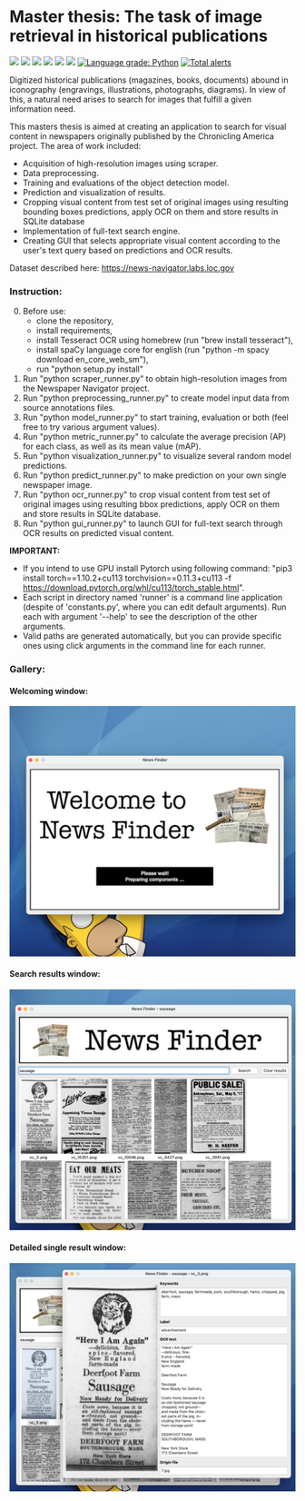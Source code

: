 # Master thesis: The task of image retrieval in historical publications

<p>
    <img src="https://img.shields.io/badge/python%20version-3.8.5-2D77D5" /> <img src="https://img.shields.io/badge/pre--commit-enabled-brightgreen?logo=pre-commit&logoColor=white" /> <img src="https://img.shields.io/badge/github%20actions-enabled-success" /> <img src="https://img.shields.io/badge/code%20style-black-black" /> <img src="https://img.shields.io/badge/import%20format-pycln%20%7C%20isort-orange" /> <a href="https://codeclimate.com/github/yngalxx/Master_degree/maintainability"> <img src="https://api.codeclimate.com/v1/badges/32d0d5c35ad32b251d6c/maintainability" /></a> <a href="https://lgtm.com/projects/g/yngalxx/Master_degree/context:python"><img alt="Language grade: Python" src="https://img.shields.io/lgtm/grade/python/g/yngalxx/Master_degree.svg?logo=lgtm&logoWidth=18"/></a> <a href="https://lgtm.com/projects/g/yngalxx/Master_degree/alerts/"><img alt="Total alerts" src="https://img.shields.io/lgtm/alerts/g/yngalxx/Master_degree.svg?logo=lgtm&logoWidth=18"/></a>
</p>

Digitized historical publications (magazines, books, documents) abound in iconography (engravings, illustrations, photographs, diagrams). In view of this, a natural need arises to search for images that fulfill a given information need.

This masters thesis is aimed at creating an application to search for visual content in newspapers originally published by the Chronicling America project. The area of work included:
 - Acquisition of high-resolution images using scraper.
 - Data preprocessing.
 - Training and evaluations of the object detection model. 
 - Prediction and visualization of results.
 - Cropping visual content from test set of original images using resulting bounding boxes predictions, apply OCR on them and store results in SQLite database
 - Implementation of full-text search engine. 
 - Creating GUI that selects appropriate visual content according to the user's text query based on predictions and OCR results.

Dataset described here: https://news-navigator.labs.loc.gov

### Instruction:

0. Before use:   
    - clone the repository,
    - install requirements,
    - install Tesseract OCR using homebrew (run "brew install tesseract"),
    - install spaCy language core for english (run "python -m spacy download en_core_web_sm"),
    - run "python setup.py install"
1. Run "python scraper_runner.py" to obtain high-resolution images from the Newspaper Navigator project.
2. Run "python preprocessing_runner.py" to create model input data from source annotations files.
3. Run "python model_runner.py" to start training, evaluation or both (feel free to try various argument values).
4. Run "python metric_runner.py" to calculate the average precision (AP) for each class, as well as its mean value (mAP).
5. Run "python visualization_runner.py" to visualize several random model predictions.
6. Run "python predict_runner.py" to make prediction on your own single newspaper image.
7. Run "python ocr_runner.py" to crop visual content from test set of original images using resulting bbox predictions, apply OCR on them and store results in SQLite database.
8. Run "python gui_runner.py" to launch GUI for full-text search through OCR results on predicted visual content.

**IMPORTANT:**
- If you intend to use GPU install Pytorch using following command: "pip3 install torch==1.10.2+cu113 torchvision==0.11.3+cu113 -f https://download.pytorch.org/whl/cu113/torch_stable.html".
- Each script in directory named 'runner' is a command line application (despite of 'constants.py', where you can edit default arguments). Run each with argument '--help' to see the description of the other arguments.
- Valid paths are generated automatically, but you can provide specific ones using click arguments in the command line for each runner.


### Gallery: 
#### Welcoming window:
![Alt text](gui_graphics/WelcomingWindow.png?raw=true "Application GUI #1")
#### Search results window:
![Alt text](gui_graphics/SearchWindow.png?raw=true "Application GUI #2")
#### Detailed single result window:
![Alt text](gui_graphics/DetailedResultsWindow.png?raw=true "Application GUI #3")
